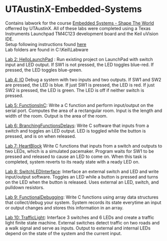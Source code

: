 # UTAustinX-Embedded-Systems  
Contains labwork for the course [Embedded Systems - Shape The World](https://www.edx.org/course/embedded-systems-shape-the-world-microcontroller-i?index=product&queryID=6502ca3f4deae12d147be7fc92bf41eb&position=2) offerred by UTAustinX.  All of these labs were completed using a Texas Instruments Launchpad TM4C123 development board and the Keil uVision IDE.  
Setup following instructions found [here](http://edx-org-utaustinx.s3.amazonaws.com/UT601x/index.html)  
Lab folders are found in C:\Keil\Labware  

[Lab 2: HelloLaunchPad](https://github.com/jeff-daniels/UTAustinX-Embedded-Systems/blob/main/Lab2_HelloLaunchPad/main.c) : Run existing project on LaunchPad with switch input and LED output.  If SW1 is not pressed, the LED toggles blue-red.  If pressed, the LED toggles blue-green.  

[Lab 4: IO](https://github.com/jeff-daniels/UTAustinX-Embedded-Systems/blob/main/Lab4_IO/main.c) Debug a system with two inputs and two outputs.  If SW1 and SW2 are pressed, the LED is blue.  If just SW1 is pressed, the LED is red.  If just SW2 is pressed, the LED is green.  The LED is off if neither switch is pressed.  

[Lab 5: FunctionsInC](https://github.com/jeff-daniels/UTAustinX-Embedded-Systems/blob/main/Lab5_FunctionsInC/main.c): Write a C function and perform input/output on the serial port.  Computes the area of a rectangular room.  Input is the length and width of the room.  Output is the area of the room.  

[Lab 6: BranchingFunctionsDelays](https://github.com/jeff-daniels/UTAustinX-Embedded-Systems/blob/main/Lab6_BranchingFunctionsDelays/BranchingFunctionsDelays.c):  Write C software that inputs from a switch and toggles an LED output.  LED is toggled while the button is pressed, and is on when released.  

[Lab 7: HeartBlock](https://github.com/jeff-daniels/UTAustinX-Embedded-Systems/blob/main/Lab7_HeartBlock/main.c) Write C functions that inputs from a switch and outputs to two LEDs, which is a simulated pacemaker.  Program waits for SW1 to be pressed and released to cause an LED to come on.  When this task is completed, system reverts to its ready state with a ready LED on.  

[Lab 8: SwitchLEDInterface](https://github.com/jeff-daniels/UTAustinX-Embedded-Systems/blob/main/Lab8_SwitchLEDinterface/SwitchLEDInterface.c): Interface an external switch and LED and write input/output software.  Toggles an LED while a button is pressed and turns on the LED when the button is released.  Uses external an LED, switch, and pulldown resistors.  

[Lab 9: FunctionalDebugging](https://github.com/jeff-daniels/UTAustinX-Embedded-Systems/blob/main/Lab9_FunctionalDebugging/main.c): Write C functions using array data structures that collect/debug your system.  System records its state everytime an input or output changes and stores this information in an array.  

[Lab 10: TrafficLight](https://github.com/jeff-daniels/UTAustinX-Embedded-Systems/blob/main/Lab10_TrafficLight/TrafficLight.c): Interface 3 switches and 6 LEDs and create a traffic light finite state machine.  External switches detect traffic on two roads and a walk signal and serve as inputs.  Output to external and internal LEDs depend on the state of the system and the current input.  
